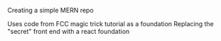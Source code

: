 Creating a simple MERN repo

Uses code from FCC magic trick tutorial as a foundation
Replacing the "secret" front end with a react foundation
